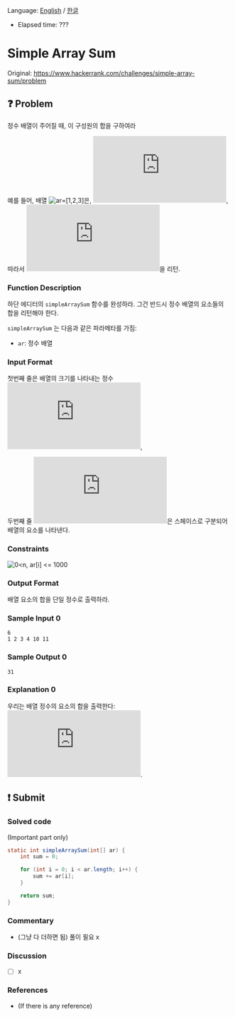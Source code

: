 Language: [English](./README.md) / [한글](./README_ko.md)
- Elapsed time: ???

# Simple Array Sum
Original: https://www.hackerrank.com/challenges/simple-array-sum/problem

## :question: Problem
정수 배열이 주어질 때, 이 구성원의 합을 구하여라

예를 들어, 배열 ![$ar=[1,2,3]$](https://latex.codecogs.com/svg.latex?ar=[1,2,3])은, ![$1+2+3=6$](https://latex.codecogs.com/svg.latex?1+2+3=6), 따라서 ![$6$](https://latex.codecogs.com/svg.latex?6)을 리턴.


### Function Description
하단 에디터의 `simpleArraySum` 함수를 완성하라. 그건 반드시 정수 배열의 요소들의 합을 리턴해야 한다.

`simpleArraySum` 는 다음과 같은 파라메타를 가짐:
- `ar`: 정수 배열

### Input Format
첫번째 줄은 배열의 크기를 나타내는 정수 ![$n$](https://latex.codecogs.com/svg.latex?n),

두번째 줄 ![$n$](https://latex.codecogs.com/svg.latex?n)은 스페이스로 구분되어 배열의 요소를 나타낸다.

### Constraints
![$0<n, ar[i] <= 1000$](https://latex.codecogs.com/svg.latex?0%3Cn,%20ar[i]%20%3C=%201000)

### Output Format
배열 요소의 합을 단일 정수로 출력하라.

### Sample Input 0
```
6
1 2 3 4 10 11
```

### Sample Output 0
```
31
```

### Explanation 0
우리는 배열 정수의 요소의 합을 출력한다: ![$1+2+3+4+10+11=31$](https://latex.codecogs.com/svg.latex?1+2+3+4+10+11=31).

## :exclamation: Submit
### Solved code
(Important part only)
``` java
static int simpleArraySum(int[] ar) {
    int sum = 0;

    for (int i = 0; i < ar.length; i++) {
        sum += ar[i];
    }

    return sum;
}
```

### Commentary
- (그냥 다 더하면 됨) 풀이 필요 x

### Discussion
- [ ] x

### References
- (If there is any reference)